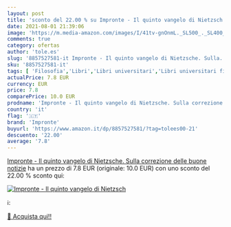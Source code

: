 ```yaml
---
layout: post
title: 'sconto del 22.00 % su Impronte - Il quinto vangelo di Nietzsch  '
date: 2021-08-01 21:39:06
image: 'https://m.media-amazon.com/images/I/41tv-gnOnmL._SL500_._SL400_.jpg'
comments: true
category: ofertas
author: 'tole.es'
slug: '8857527581-it Impronte - Il quinto vangelo di Nietzsche. Sulla...'
sku: '8857527581-it'
tags: [ 'Filosofia','Libri','Libri universitari','Libri universitari filosofia','Libri universitari scienze umanistiche','Società e scienze sociali','Storia e indagini filosofiche','impronte', ]
actualPrice: 7.8 EUR
currency: EUR
price: 7.8
comparePrice: 10.0 EUR
prodname: 'Impronte - Il quinto vangelo di Nietzsche. Sulla correzione delle buone notizie'
country: 'it'
flag: '🇮🇹'
brand: 'Impronte'
buyurl: 'https://www.amazon.it/dp/8857527581/?tag=tolees00-21'
descuento: '22.00'
average: '7.8'
---
```


[Impronte - Il quinto vangelo di Nietzsche. Sulla correzione delle buone notizie](https://www.amazon.it/dp/8857527581/?tag=tolees00-21) ha un prezzo di 7.8 EUR (originale: 10.0 EUR) con uno sconto del 22.00 % sconto qui:

[![Impronte - Il quinto vangelo di Nietzsch](https://m.media-amazon.com/images/I/41tv-gnOnmL._SL500_._SL400_.jpg)](https://www.amazon.it/dp/8857527581/?tag=tolees00-21)

ℹ️:


[🛒 Acquista qui!!](https://www.amazon.it/dp/8857527581/?tag=tolees00-21)
